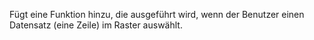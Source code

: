 Fügt eine Funktion hinzu, die ausgeführt wird, wenn der Benutzer einen Datensatz (eine Zeile) im Raster auswählt.